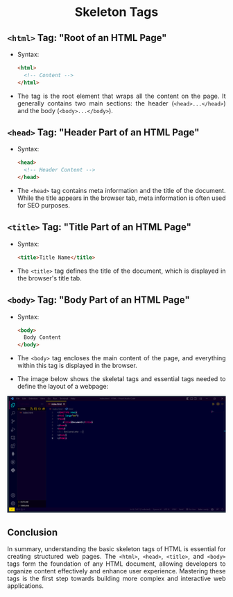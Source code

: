 <style>
  body {
    text-align: justify;
  }
</style>

<h1 style="text-align: center;">Skeleton Tags</h1>

## `<html>` Tag: "Root of an HTML Page"

- Syntax:

  ```html
  <html>
    <!-- Content -->
  </html>
  ```

- The <html> tag is the root element that wraps all the content on the page. It generally contains two main sections: the header (`<head>...</head>`) and the body (`<body>...</body>`).

## `<head>` Tag: "Header Part of an HTML Page"

- Syntax:

  ```html
  <head>
    <!-- Header Content -->
  </head>
  ```

- The `<head>` tag contains meta information and the title of the document. While the title appears in the browser tab, meta information is often used for SEO purposes.

## `<title>` Tag: "Title Part of an HTML Page"

- Syntax:

  ```html
  <title>Title Name</title>
  ```

- The `<title>` tag defines the title of the document, which is displayed in the browser's title tab.

## `<body>` Tag: "Body Part of an HTML Page"

- Syntax:

  ```html
  <body>
    Body Content
  </body>
  ```

- The `<body>` tag encloses the main content of the page, and everything within this tag is displayed in the browser.

- The image below shows the skeletal tags and essential tags needed to define the layout of a webpage:

<img src="./assets/skeleton_tag.png" alt="example of skeleton tags">

## Conclusion

In summary, understanding the basic skeleton tags of HTML is essential for creating structured web pages. The `<html>`, `<head>`, `<title>`, and `<body>` tags form the foundation of any HTML document, allowing developers to organize content effectively and enhance user experience. Mastering these tags is the first step towards building more complex and interactive web applications.
